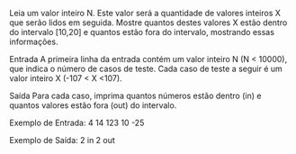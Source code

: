 Leia um valor inteiro N. Este valor será a quantidade de valores inteiros X que serão lidos em seguida.
Mostre quantos destes valores X estão dentro do intervalo [10,20] e quantos estão fora do intervalo, mostrando essas informações.

Entrada
A primeira linha da entrada contém um valor inteiro N (N < 10000), que indica o número de casos de teste.
Cada caso de teste a seguir é um valor inteiro X (-107 < X <107).

Saída
Para cada caso, imprima quantos números estão dentro (in) e quantos valores estão fora (out) do intervalo.

Exemplo de Entrada:
4
14
123
10
-25

Exemplo de Saída:
2 in
2 out
